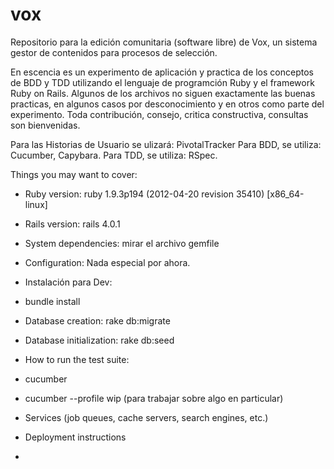 vox
===

Repositorio para la edición comunitaria (software libre) de Vox, un sistema gestor de contenidos para procesos de selección.

En escencia es un experimento de aplicación y practica de los conceptos de BDD y TDD utilizando el lenguaje de programción Ruby y el framework Ruby on Rails.
Algunos de los archivos no siguen exactamente las buenas practicas, en algunos casos por desconocimiento y en otros como parte del experimento.
Toda contribución, consejo, critica constructiva, consultas son bienvenidas.


Para las Historias de Usuario se ulizará: PivotalTracker
Para BDD, se utiliza: Cucumber, Capybara.
Para TDD, se utiliza: RSpec.


Things you may want to cover:

* Ruby version:
  ruby 1.9.3p194 (2012-04-20 revision 35410) [x86_64-linux]

* Rails version:
  rails 4.0.1

* System dependencies:
 mirar el archivo gemfile

* Configuration:
  Nada especial por ahora.

* Instalación para Dev:
* bundle install

* Database creation:
  rake db:migrate

* Database initialization:
  rake db:seed 

* How to run the test suite:
* cucumber
* cucumber --profile wip (para trabajar sobre algo en particular)

* Services (job queues, cache servers, search engines, etc.)

* Deployment instructions

* 
